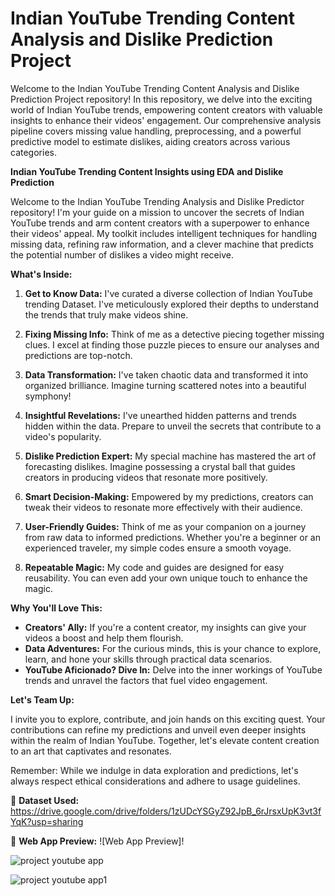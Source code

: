 # Indian YouTube Trending Content Analysis and Dislike Prediction Project 


Welcome to the Indian YouTube Trending Content Analysis and Dislike Prediction Project repository! In this repository, we delve into the exciting world of Indian YouTube trends, empowering content creators with valuable insights to enhance their videos' engagement. Our comprehensive analysis pipeline covers missing value handling, preprocessing, and a powerful predictive model to estimate dislikes, aiding creators across various categories.

**Indian YouTube Trending Content Insights using EDA and Dislike Prediction**

Welcome to the Indian YouTube Trending Analysis and Dislike Predictor repository! I'm your guide on a mission to uncover the secrets of Indian YouTube trends and arm content creators with a superpower to enhance their videos' appeal. My toolkit includes intelligent techniques for handling missing data, refining raw information, and a clever machine that predicts the potential number of dislikes a video might receive.

**What's Inside:**

1. **Get to Know Data:** I've curated a diverse collection of Indian YouTube trending Dataset. I've meticulously explored their depths to understand the trends that truly make videos shine.

2. **Fixing Missing Info:** Think of me as a detective piecing together missing clues. I excel at finding those puzzle pieces to ensure our analyses and predictions are top-notch.

3. **Data Transformation:** I've taken chaotic data and transformed it into organized brilliance. Imagine turning scattered notes into a beautiful symphony!

4. **Insightful Revelations:** I've unearthed hidden patterns and trends hidden within the data. Prepare to unveil the secrets that contribute to a video's popularity.

5. **Dislike Prediction Expert:** My special machine has mastered the art of forecasting dislikes. Imagine possessing a crystal ball that guides creators in producing videos that resonate more positively.

6. **Smart Decision-Making:** Empowered by my predictions, creators can tweak their videos to resonate more effectively with their audience.

7. **User-Friendly Guides:** Think of me as your companion on a journey from raw data to informed predictions. Whether you're a beginner or an experienced traveler, my simple codes ensure a smooth voyage.

8. **Repeatable Magic:** My code and guides are designed for easy reusability. You can even add your own unique touch to enhance the magic.

**Why You'll Love This:**

- **Creators' Ally:** If you're a content creator, my insights can give your videos a boost and help them flourish.
- **Data Adventures:** For the curious minds, this is your chance to explore, learn, and hone your skills through practical data scenarios.
- **YouTube Aficionado? Dive In:** Delve into the inner workings of YouTube trends and unravel the factors that fuel video engagement.

**Let's Team Up:**

I invite you to explore, contribute, and join hands on this exciting quest. Your contributions can refine my predictions and unveil even deeper insights within the realm of Indian YouTube. Together, let's elevate content creation to an art that captivates and resonates.

Remember: While we indulge in data exploration and predictions, let's always respect ethical considerations and adhere to usage guidelines.

📂 **Dataset Used:** https://drive.google.com/drive/folders/1zUDcYSGyZ92JpB_6rJrsxUpK3vt3fYqK?usp=sharing

🔮 **Web App Preview:**
![Web App Preview]!


![project youtube app](https://github.com/dhanujkumar/Indian-YouTube-Trending-Analysis-and-Dislike-Prediction-Project-repository/assets/130610085/6f1a6819-7f37-454c-a0b9-cb7275d3bf5b)

![project youtube app1](https://github.com/dhanujkumar/Indian-YouTube-Trending-Analysis-and-Dislike-Prediction-Project-repository/assets/130610085/b7825393-e9a6-474b-8d8d-791501117a12)

